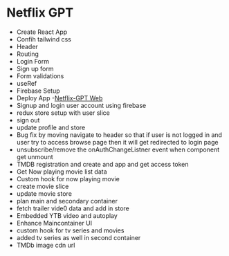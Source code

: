 # Netflix GPT

- Create React App
- Confih tailwind css
- Header
- Routing
- Login Form
- Sign up form
- Form validations
- useRef
- Firebase Setup
- Deploy App -[Netflix-GPT Web](https://netflixgpt-7bff8.web.app/)
- Signup and login user account using firebase
- redux store setup with user slice
- sign out
- update profile and store
- Bug fix by moving navigate to header so that if user is not logged in and user try to access browse page then it will get redirected to login page
- unsubscribe/remove the onAuthChangeListner event when component get unmount
- TMDB registration and create and app and get access token
- Get Now playing movie list data
- Custom hook for now playing movie
- create movie slice
- update movie store
- plan main and secondary container
- fetch trailer vide0 data and add in store
- Embedded YTB video and autoplay
- Enhance Maincontainer UI
- custom hook for tv series and movies
- added tv series as well in second container
- TMDb image cdn url